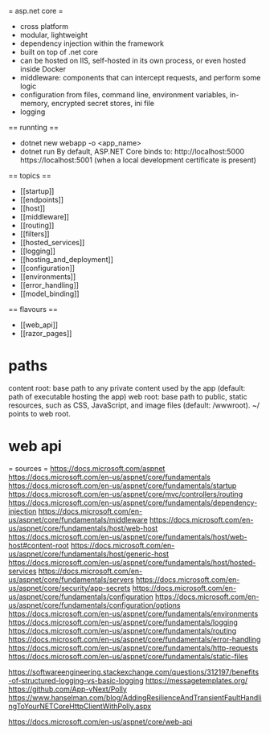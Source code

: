 = asp.net core =
- cross platform
- modular, lightweight
- dependency injection within the framework
- built on top of .net core
- can be hosted on IIS, self-hosted in its own process, or even hosted inside Docker
- middleware: components that can intercept requests, and perform some logic
- configuration from files, command line, environment variables, in-memory, encrypted secret stores, ini file
- logging

== runnting ==
- dotnet new webapp -o <app_name>
- dotnet run
By default, ASP.NET Core binds to:
    http://localhost:5000
    https://localhost:5001 (when a local development certificate is present)


== topics ==
- [[startup]]
- [[endpoints]]
- [[host]]
- [[middleware]]
- [[routing]]
- [[filters]]
- [[hosted_services]]
- [[logging]]
- [[hosting_and_deployment]]
- [[configuration]]
- [[environments]]
- [[error_handling]]
- [[model_binding]]


== flavours ==
- [[web_api]]
- [[razor_pages]]





# paths
content root: base path to any private content used by the app (default: path of executable hosting the app)
web root: base path to public, static resources, such as CSS, JavaScript, and image files (default: <content root>/wwwroot). ~/ points to web root.



# web api

= sources =
https://docs.microsoft.com/aspnet
https://docs.microsoft.com/en-us/aspnet/core/fundamentals
https://docs.microsoft.com/en-us/aspnet/core/fundamentals/startup
https://docs.microsoft.com/en-us/aspnet/core/mvc/controllers/routing
https://docs.microsoft.com/en-us/aspnet/core/fundamentals/dependency-injection
https://docs.microsoft.com/en-us/aspnet/core/fundamentals/middleware
https://docs.microsoft.com/en-us/aspnet/core/fundamentals/host/web-host
https://docs.microsoft.com/en-us/aspnet/core/fundamentals/host/web-host#content-root
https://docs.microsoft.com/en-us/aspnet/core/fundamentals/host/generic-host
https://docs.microsoft.com/en-us/aspnet/core/fundamentals/host/hosted-services
https://docs.microsoft.com/en-us/aspnet/core/fundamentals/servers
https://docs.microsoft.com/en-us/aspnet/core/security/app-secrets
https://docs.microsoft.com/en-us/aspnet/core/fundamentals/configuration
https://docs.microsoft.com/en-us/aspnet/core/fundamentals/configuration/options
https://docs.microsoft.com/en-us/aspnet/core/fundamentals/environments
https://docs.microsoft.com/en-us/aspnet/core/fundamentals/logging
https://docs.microsoft.com/en-us/aspnet/core/fundamentals/routing
https://docs.microsoft.com/en-us/aspnet/core/fundamentals/error-handling
https://docs.microsoft.com/en-us/aspnet/core/fundamentals/http-requests
https://docs.microsoft.com/en-us/aspnet/core/fundamentals/static-files


https://softwareengineering.stackexchange.com/questions/312197/benefits-of-structured-logging-vs-basic-logging
https://messagetemplates.org/
https://github.com/App-vNext/Polly
https://www.hanselman.com/blog/AddingResilienceAndTransientFaultHandlingToYourNETCoreHttpClientWithPolly.aspx

https://docs.microsoft.com/en-us/aspnet/core/web-api

